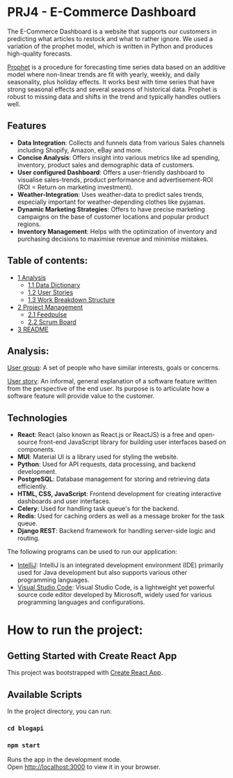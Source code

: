 # PRJ4 - E-Commerce Dashboard

The E-Commerce Dashboard is a website that supports our customers in predicting what articles to restock and what to rather ignore. We used a variation of the prophet model, which is written in Python and produces high-quality forecasts.

[Prophet](/https://facebook.github.io/prophet/) is a procedure for forecasting time series data based on an additive model where non-linear trends are fit with yearly, weekly, and daily seasonality, plus holiday effects. It works best with time series that have strong seasonal effects and several seasons of historical data. Prophet is robust to missing data and shifts in the trend and typically handles outliers well.

## Features
- **Data Integration**: Collects and funnels data from various Sales channels including Shopify, Amazon, eBay and more. 
- **Concise Analysis**: Offers insight into various metrics like ad spending, inventory, product sales and demographic data of customers.
- **User configured Dashboard**: Offers a user-friendly dashboard to visualise sales-trends, product performance and advertisement-ROI (ROI = Return on marketing investment).
- **Weather-Integration**: Uses weather-data to predict sales trends, especially important for weather-depending clothes like pyjamas.
- **Dynamic Marketing Strategies**: Offers to have precise marketing campaigns on the base of customer locations and popular product regions.
- **Inventory Management**: Helps with the optimization of inventory and purchasing decisions to maximise revenue and minimise mistakes.

## Table of contents:
- [1 Analysis](/analysis)
  - [1.1 Data Dictionary](/analysis//Data%20Dictionary.md)
  - [1.2 User Stories](/analysis/User%20Stories.md)
  - [1.3 Work Breakdown Structure](/analysis/Work%20Breakdown%20Structure.pdf)
- [2 Project Management](/project%20management)
  - [2.1 Feedpulse](/project%20management/feedpulse.md)
  - [2.2 Scrum Board](https://github.com/users/feestjebouwen01/projects/1/views/2)
- [3 README](/README.md)

## Analysis:

[User group](/analysis/User%20Stories.md):
A set of people who have similar interests, goals or concerns.

[User story](/analysis/User%20Stories.md):
An informal, general explanation of a software feature written from the perspective of the end user. Its purpose is to articulate how a software feature will provide value to the customer.

## Technologies
- **React**: React (also known as React.js or ReactJS) is a free and open-source front-end JavaScript library for building user interfaces based on components.
- **MUI**: Material UI is a library used for styling the website.
- **Python**: Used for API requests, data processing, and backend development.
- **PostgreSQL**: Database management for storing and retrieving data efficiently.
- **HTML, CSS, JavaScript**: Frontend development for creating interactive dashboards and user interfaces.
- **Celery**: Used for handling task queue's for the backend.
- **Redis**: Used for caching orders as well as a message broker for the task queue.
- **Django REST**: Backend framework for handling server-side logic and routing.

The following programs can be used to run our application:
- [IntelliJ](https://www.jetbrains.com/de-de/idea/): IntelliJ is an integrated development environment (IDE) primarily used for Java development but also supports various other programming languages.
- [Visual Studio Code](https://code.visualstudio.com): Visual Studio Code, is a lightweight yet powerful source code editor developed by Microsoft, widely used for various programming languages and configurations.

# How to run the project:
## Getting Started with Create React App

This project was bootstrapped with [Create React App](https://github.com/facebook/create-react-app).

## Available Scripts

In the project directory, you can run:

### `cd blogapi`
### `npm start`

Runs the app in the development mode.\
Open [http://localhost:3000](http://localhost:3000) to view it in your browser.
